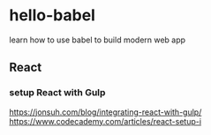 # hello-babel

learn how to use babel to build modern web app

## React
### setup React with Gulp
https://jonsuh.com/blog/integrating-react-with-gulp/
https://www.codecademy.com/articles/react-setup-i
